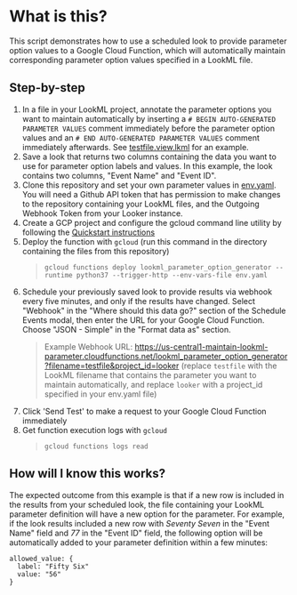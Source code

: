 # What is this?
This script demonstrates how to use a scheduled look to provide parameter option values to a Google Cloud Function, which will automatically maintain corresponding parameter option values specified in a LookML file.

## Step-by-step
1. In a file in your LookML project, annotate the parameter options you want to maintain automatically by inserting a `# BEGIN AUTO-GENERATED PARAMETER VALUES` comment immediately before the parameter option values and an `# END AUTO-GENERATED PARAMETER VALUES` comment immediately afterwards. See [testfile.view.lkml](testfile.view.lkml) for an example.
2. Save a look that returns two columns containing the data you want to use for parameter option labels and values. In this example, the look contains two columns, "Event Name" and "Event ID". 
3. Clone this repository and set your own parameter values in [env.yaml](env.yaml). You will need a Github API token that has permission to make changes to the repository containing your LookML files, and the Outgoing Webhook Token from your Looker instance.
4. Create a GCP project and configure the gcloud command line utility by following the [Quickstart instructions](https://cloud.google.com/functions/docs/quickstart) 
5. Deploy the function with `gcloud` (run this command in the directory containing the files from this repository)
    > `gcloud functions deploy lookml_parameter_option_generator --runtime python37 --trigger-http --env-vars-file env.yaml`
6. Schedule your previously saved look to provide results via webhook every five minutes, and only if the results have changed. Select "Webhook" in the "Where should this data go?" section of the Schedule Events modal, then enter the URL for your Google Cloud Function. Choose "JSON - Simple" in the "Format data as" section.
    > Example Webhook URL: https://us-central1-maintain-lookml-parameter.cloudfunctions.net/lookml_parameter_option_generator?filename=testfile&project_id=looker (replace `testfile` with the LookML filename that contains the parameter you want to maintain automatically, and replace `looker` with a project_id specified in your env.yaml file)
7. Click 'Send Test' to make a request to your Google Cloud Function immediately
8. Get function execution logs with `gcloud`
    > `gcloud functions logs read`

## How will I know this works?
The expected outcome from this example is that if a new row is included in the results from your scheduled look, the file containing your LookML parameter definition will have a new option for the parameter. For example, if the look results included a new row with _Seventy Seven_ in the "Event Name" field and _77_ in the "Event ID" field, the following option will be automatically added to your parameter definition within a few minutes:
```
allowed_value: {
  label: "Fifty Six"
  value: "56"
}
```
